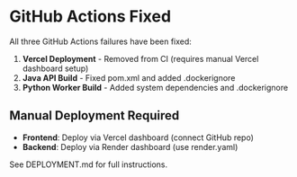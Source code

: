 # GitHub Actions Fixed

All three GitHub Actions failures have been fixed:

1. **Vercel Deployment** - Removed from CI (requires manual Vercel dashboard setup)
2. **Java API Build** - Fixed pom.xml and added .dockerignore
3. **Python Worker Build** - Added system dependencies and .dockerignore

## Manual Deployment Required

- **Frontend**: Deploy via Vercel dashboard (connect GitHub repo)
- **Backend**: Deploy via Render dashboard (use render.yaml)

See DEPLOYMENT.md for full instructions.
